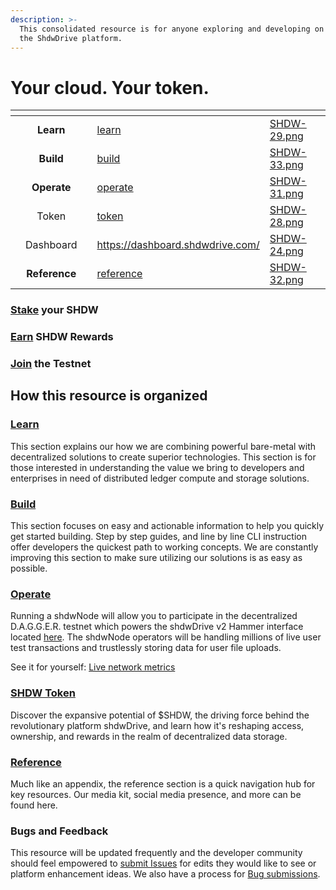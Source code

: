 ```yaml
---
description: >-
  This consolidated resource is for anyone exploring and developing on top of
  the ShdwDrive platform.
---
```


# Your cloud. Your token.

<table data-view="cards"><thead><tr><th></th><th align="center"></th><th></th><th data-hidden data-card-target data-type="content-ref"></th><th data-hidden data-card-cover data-type="files"></th></tr></thead><tbody><tr><td></td><td align="center"><strong>Learn</strong></td><td></td><td><a href="learn/">learn</a></td><td><a href=".gitbook/assets/SHDW-29.png">SHDW-29.png</a></td></tr><tr><td></td><td align="center"><strong>Build</strong></td><td></td><td><a href="build/">build</a></td><td><a href=".gitbook/assets/SHDW-33.png">SHDW-33.png</a></td></tr><tr><td></td><td align="center"><strong>Operate</strong></td><td></td><td><a href="operate/">operate</a></td><td><a href=".gitbook/assets/SHDW-31.png">SHDW-31.png</a></td></tr><tr><td></td><td align="center">Token</td><td></td><td><a href="token/">token</a></td><td><a href=".gitbook/assets/SHDW-28.png">SHDW-28.png</a></td></tr><tr><td></td><td align="center">Dashboard</td><td></td><td><a href="https://dashboard.shdwdrive.com/">https://dashboard.shdwdrive.com/</a></td><td><a href=".gitbook/assets/SHDW-24.png">SHDW-24.png</a></td></tr><tr><td></td><td align="center"><strong>Reference</strong></td><td></td><td><a href="reference/">reference</a></td><td><a href=".gitbook/assets/SHDW-32.png">SHDW-32.png</a></td></tr></tbody></table>

### [Stake](https://testnet.shdwdrive.com/) your SHDW

### [Earn](token/rewards.md#key-information-you-need-to-prepare) SHDW Rewards

### [Join](operate/#testnet-information) the Testnet

## How this resource is organized

### [**Learn**](learn/)

This section explains our how we are combining powerful bare-metal with decentralized solutions to create superior technologies. This section is for those interested in understanding the value we bring to developers and enterprises in need of distributed ledger compute and storage solutions.

### [**Build**](build/)

This section focuses on easy and actionable information to help you quickly get started building. Step by step guides, and line by line CLI instruction offer developers the quickest path to working concepts. We are constantly improving this section to make sure utilizing our solutions is as easy as possible.

### [**Operate**](operate/)

Running a shdwNode will allow you to participate in the decentralized D.A.G.G.E.R. testnet which powers the shdwDrive v2 Hammer interface located [here](https://dagger-hammer.shdwdrive.com/). The shdwNode operators will be handling millions of live user test transactions and trustlessly storing data for user file uploads.&#x20;

See it for yourself: [Live network metrics](https://dashboard.shdwdrive.com/d/b14b5606-fb9c-4a2a-84fc-80887f144965/dagger-public-data?orgId=1\&refresh=30m)

### [**SHDW Token**](token/)

Discover the expansive potential of $SHDW, the driving force behind the revolutionary platform shdwDrive, and learn how it's reshaping access, ownership, and rewards in the realm of decentralized data storage.&#x20;

### [**Reference**](reference/)

Much like an appendix, the reference section is a quick navigation hub for key resources. Our media kit, social media presence, and more can be found here.

### **Bugs and Feedback**

This resource will be updated frequently and the developer community should feel empowered to [submit Issues](https://github.com/GenesysGo/shadow-drive/issues) for edits they would like to see or platform enhancement ideas. We also have a process for [Bug submissions](https://github.com/GenesysGo/shdw-drive-bug-reports).
